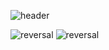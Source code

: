 ![header](https://capsule-render.vercel.app/api?type=wave&color=FFFEFE&height=300&section=header&text=nohsihyun's%20GitHub&fontSize=90)

![reversal](https://capsule-render.vercel.app/api?type=rect&text=Project&fontAlign=30&fontSize=30&desc=U-Healthcare_sevice_program%20&descAlign=60&descAlignY=50&theme=radical)
![reversal](https://capsule-render.vercel.app/api?type=rect&text=Project&fontAlign=30&fontSize=30&desc=Deep_learning_Lung%20&descAlign=60&descAlignY=50&theme=radical)

